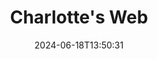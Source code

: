 ---
title: Charlotte's Web
Theatre: Spotlight Events Center
Venue: Spotlight Events Center
Season: 
date: 2024-06-18T13:50:31
opening_date: 2024-06-10
closing_date: 2024-06-28
showtimes:
- 2024-06-10 12:00:00
- 2024-06-11 12:00:00
- 2024-06-14 12:00:00
- 2024-06-17 12:00:00
- 2024-06-21 12:00:00
- 2024-06-24 12:00:00
- 2024-06-25 12:00:00
- 2024-06-28 12:00:00
featured_image: 2024-Charlottes-Web-2.webp
featured_image_alt: "Promotional poster for 'Charlotte's Web The Musical' featuring a farm scene with Wilbur the pig and a spider web."
featured_image_caption: "Explore the heartwarming tale of 'Charlotte's Web The Musical', where friendship and bravery weave a story for all ages."
program:
Website: 
Tickets: 
show_details: 
cast:
crew:
orchestra:
genres: 
Description: 
---